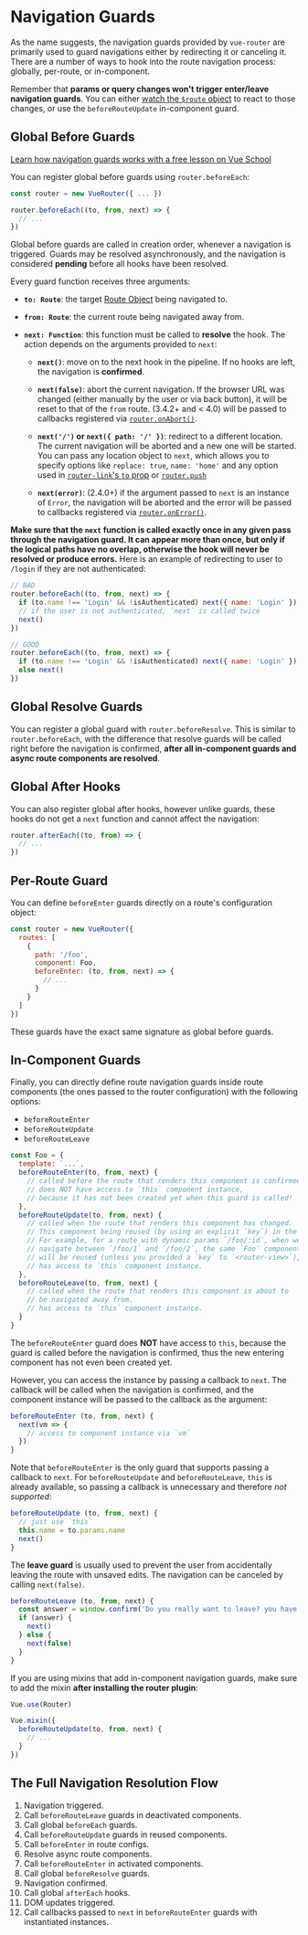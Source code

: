 # Navigation Guards

As the name suggests, the navigation guards provided by `vue-router` are primarily used to guard navigations either by redirecting it or canceling it. There are a number of ways to hook into the route navigation process: globally, per-route, or in-component.

Remember that **params or query changes won't trigger enter/leave navigation guards**. You can either [watch the `$route` object](../essentials/dynamic-matching.md#reacting-to-params-changes) to react to those changes, or use the `beforeRouteUpdate` in-component guard.

## Global Before Guards

<div class="vueschool"><a href="https://vueschool.io/lessons/how-to-configure-an-authentication-middleware-route-guard-with-vue-router?friend=vuerouter" target="_blank" rel="sponsored noopener" title="Learn how to create an authentication middleware with a global route guard on Vue School">Learn how navigation guards works with a free lesson on Vue School</a></div>

You can register global before guards using `router.beforeEach`:

```js
const router = new VueRouter({ ... })

router.beforeEach((to, from, next) => {
  // ...
})
```

Global before guards are called in creation order, whenever a navigation is triggered. Guards may be resolved asynchronously, and the navigation is considered **pending** before all hooks have been resolved.

Every guard function receives three arguments:

- **`to: Route`**: the target [Route Object](../../api/#the-route-object) being navigated to.

- **`from: Route`**: the current route being navigated away from.

- **`next: Function`**: this function must be called to **resolve** the hook. The action depends on the arguments provided to `next`:

  - **`next()`**: move on to the next hook in the pipeline. If no hooks are left, the navigation is **confirmed**.

  - **`next(false)`**: abort the current navigation. If the browser URL was changed (either manually by the user or via back button), it will be reset to that of the `from` route. (3.4.2+ and < 4.0) will be passed to callbacks registered via [`router.onAbort()`](../../api/#router-onabort).

  - **`next('/')` or `next({ path: '/' })`**: redirect to a different location. The current navigation will be aborted and a new one will be started. You can pass any location object to `next`, which allows you to specify options like `replace: true`, `name: 'home'` and any option used in [`router-link`'s `to` prop](../../api/#to) or [`router.push`](../../api/#router-push)

  - **`next(error)`**: (2.4.0+) if the argument passed to `next` is an instance of `Error`, the navigation will be aborted and the error will be passed to callbacks registered via [`router.onError()`](../../api/#router-onerror).

**Make sure that the `next` function is called exactly once in any given pass through the navigation guard. It can appear more than once, but only if the logical paths have no overlap, otherwise the hook will never be resolved or produce errors.** Here is an example of redirecting to user to `/login` if they are not authenticated:

```js
// BAD
router.beforeEach((to, from, next) => {
  if (to.name !== 'Login' && !isAuthenticated) next({ name: 'Login' })
  // if the user is not authenticated, `next` is called twice
  next()
})
```

```js
// GOOD
router.beforeEach((to, from, next) => {
  if (to.name !== 'Login' && !isAuthenticated) next({ name: 'Login' })
  else next()
})
```

## Global Resolve Guards

You can register a global guard with `router.beforeResolve`. This is similar to `router.beforeEach`, with the difference that resolve guards will be called right before the navigation is confirmed, **after all in-component guards and async route components are resolved**.

## Global After Hooks

You can also register global after hooks, however unlike guards, these hooks do not get a `next` function and cannot affect the navigation:

```js
router.afterEach((to, from) => {
  // ...
})
```

## Per-Route Guard

You can define `beforeEnter` guards directly on a route's configuration object:

```js
const router = new VueRouter({
  routes: [
    {
      path: '/foo',
      component: Foo,
      beforeEnter: (to, from, next) => {
        // ...
      }
    }
  ]
})
```

These guards have the exact same signature as global before guards.

## In-Component Guards

Finally, you can directly define route navigation guards inside route components (the ones passed to the router configuration) with the following options:

- `beforeRouteEnter`
- `beforeRouteUpdate`
- `beforeRouteLeave`

```js
const Foo = {
  template: `...`,
  beforeRouteEnter(to, from, next) {
    // called before the route that renders this component is confirmed.
    // does NOT have access to `this` component instance,
    // because it has not been created yet when this guard is called!
  },
  beforeRouteUpdate(to, from, next) {
    // called when the route that renders this component has changed.
    // This component being reused (by using an explicit `key`) in the new route or not doesn't change anything.
    // For example, for a route with dynamic params `/foo/:id`, when we
    // navigate between `/foo/1` and `/foo/2`, the same `Foo` component instance
    // will be reused (unless you provided a `key` to `<router-view>`), and this hook will be called when that happens.
    // has access to `this` component instance.
  },
  beforeRouteLeave(to, from, next) {
    // called when the route that renders this component is about to
    // be navigated away from.
    // has access to `this` component instance.
  }
}
```

The `beforeRouteEnter` guard does **NOT** have access to `this`, because the guard is called before the navigation is confirmed, thus the new entering component has not even been created yet.

However, you can access the instance by passing a callback to `next`. The callback will be called when the navigation is confirmed, and the component instance will be passed to the callback as the argument:

```js
beforeRouteEnter (to, from, next) {
  next(vm => {
    // access to component instance via `vm`
  })
}
```

Note that `beforeRouteEnter` is the only guard that supports passing a callback to `next`. For `beforeRouteUpdate` and `beforeRouteLeave`, `this` is already available, so passing a callback is unnecessary and therefore _not supported_:

```js
beforeRouteUpdate (to, from, next) {
  // just use `this`
  this.name = to.params.name
  next()
}
```

The **leave guard** is usually used to prevent the user from accidentally leaving the route with unsaved edits. The navigation can be canceled by calling `next(false)`.

```js
beforeRouteLeave (to, from, next) {
  const answer = window.confirm('Do you really want to leave? you have unsaved changes!')
  if (answer) {
    next()
  } else {
    next(false)
  }
}
```

If you are using mixins that add in-component navigation guards, make sure to add the mixin **after installing the router plugin**:

```js
Vue.use(Router)

Vue.mixin({
  beforeRouteUpdate(to, from, next) {
    // ...
  }
})
```

## The Full Navigation Resolution Flow

1. Navigation triggered.
2. Call `beforeRouteLeave` guards in deactivated components.
3. Call global `beforeEach` guards.
4. Call `beforeRouteUpdate` guards in reused components.
5. Call `beforeEnter` in route configs.
6. Resolve async route components.
7. Call `beforeRouteEnter` in activated components.
8. Call global `beforeResolve` guards.
9. Navigation confirmed.
10. Call global `afterEach` hooks.
11. DOM updates triggered.
12. Call callbacks passed to `next` in `beforeRouteEnter` guards with instantiated instances.
